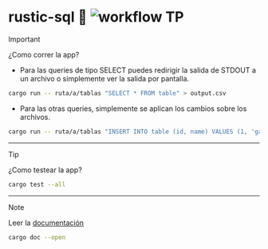 # rustic-sql 🦀 ![workflow TP](https://github.com/gabokatta/rustic-sql/actions/workflows/rust.yml/badge.svg)

> [!IMPORTANT]
> ¿Como correr la app?
> - Para las queries de tipo SELECT puedes redirigir la salida de STDOUT a un archivo o simplemente ver la salida por pantalla.
> ```BASH
>cargo run -- ruta/a/tablas "SELECT * FROM table" > output.csv
>```
> - Para las otras queries, simplemente se aplican los cambios sobre los archivos.
> ```BASH
>cargo run -- ruta/a/tablas "INSERT INTO table (id, name) VALUES (1, 'gabriel');"
>```
___
> [!TIP]
> ¿Como testear la app?
>```BASH
>cargo test --all
>```
___
> [!NOTE]
> Leer la [documentación](https://gabokatta.github.io/rustic-sql/index.html)
>```BASH
>cargo doc --open
>```
